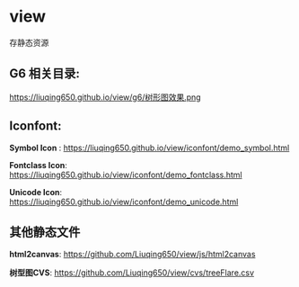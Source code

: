 # view
存静态资源

## G6 相关目录:

https://liuqing650.github.io/view/g6/树形图效果.png

## Iconfont:

**Symbol Icon** : https://liuqing650.github.io/view/iconfont/demo_symbol.html

**Fontclass Icon**: https://liuqing650.github.io/view/iconfont/demo_fontclass.html

**Unicode Icon**: https://liuqing650.github.io/view/iconfont/demo_unicode.html

## 其他静态文件

**html2canvas**: https://github.com/Liuqing650/view/js/html2canvas

**树型图CVS**: https://github.com/Liuqing650/view/cvs/treeFlare.csv
